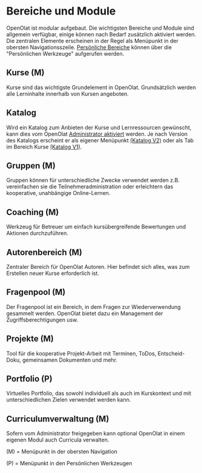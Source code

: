 # Bereiche und Module 
OpenOlat ist modular aufgebaut. Die wichtigsten Bereiche und Module sind allgemein verfügbar, einige können nach Bedarf zusätzlich aktiviert werden. Die zentralen Elemente erscheinen in der Regel als Menüpunkt in der obersten Navigationsszeile. [Persönliche Bereiche](../personal_menu/index.de.md) können über die "Persönlichen Werkzeuge" aufgerufen werden. 

## Kurse (M)
Kurse sind das wichtigste Grundelement in OpenOlat. Grundsätzlich werden alle Lerninhalte innerhalb von Kursen angeboten. 

## Katalog
Wird ein Katalog zum Anbieten der Kurse und Lernressourcen gewünscht, kann dies vom OpenOlat [Administrator aktiviert](../../../manual_admin/docs/administration/Modules_Catalog_2.0.de.md) werden. Je nach Version des Katalogs erscheint er als eigener Menüpunkt [(Katalog V2)](../area_modules/catalog2.0.de.md) oder als Tab im Bereich Kurse [(Katalog V1)](../area_modules/catalog1.0.de.md). 

## Gruppen (M)
Gruppen können für unterschiedliche Zwecke verwendet werden z.B. vereinfachen sie die Teilnehmeradministration oder erleichtern das kooperative, unahbängige Online-Lernen. 

## Coaching (M)
Werkzeug für Betreuer um einfach kursübergreifende Bewertungen und Aktionen durchzuführen. 

## Autorenbereich (M)
Zentraler Bereich für OpenOlat Autoren. Hier befindet sich alles, was zum Erstellen neuer Kurse erforderlich ist.

## Fragenpool (M)
Der Fragenpool ist ein Bereich, in dem Fragen zur Wiederverwendung gesammelt werden. OpenOlat bietet dazu ein Management der Zugriffsberechtigungen usw.

## Projekte (M)
Tool für die kooperative Projekt-Arbeit mit Terminen, ToDos, Entscheid-Doku, gemeinsamen Dokumenten und mehr. 

## Portfolio (P)
Virtuelles Portfolio, das sowohl individuell als auch im Kurskontext und mit unterschiedlichen Zielen verwendet werden kann. 

## Curriculumverwaltung (M)
Sofern vom Administrator freigegeben kann optional OpenOlat in einem eigenen Modul auch Curricula verwalten.


(M) = Menüpunkt in der obersten Navigation

(P) = Menüpunkt in den Persönlichen Werkzeugen